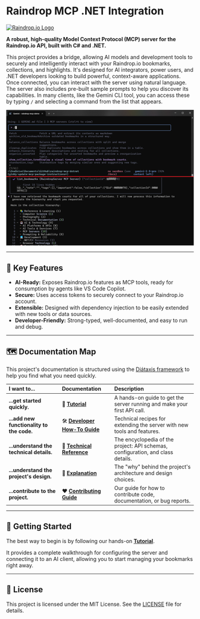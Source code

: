 # Raindrop MCP .NET Integration

[![Raindrop.io Logo](https://avatars.githubusercontent.com/u/182288589?s=80&v=4)](https://raindrop.io)

**A robust, high-quality Model Context Protocol (MCP) server for the Raindrop.io API, built with C# and .NET.**

This project provides a bridge, allowing AI models and development tools to securely and intelligently interact with your Raindrop.io bookmarks, collections, and highlights. It's designed for AI integrators, power users, and .NET developers looking to build powerful, context-aware applications.
Once connected, you can interact with the server using natural language. The server also includes pre-built sample prompts to help you discover its capabilities. In many clients, like the Gemini CLI tool, you can access these by typing `/` and selecting a command from the list that appears.

![High-level diagram showing AI models connecting to the MCP Server, which in turn communicates with the Raindrop.io API.](assets/README/gemini-raindrop-mcp-usage.png)

---

## 🚀 Key Features

- **AI-Ready:** Exposes Raindrop.io features as MCP tools, ready for consumption by agents like VS Code Copilot.
- **Secure:** Uses access tokens to securely connect to your Raindrop.io account.
- **Extensible:** Designed with dependency injection to be easily extended with new tools or data sources.
- **Developer-Friendly:** Strong-typed, well-documented, and easy to run and debug.

---

## 🗺️ Documentation Map

This project's documentation is structured using the [Diátaxis framework](https://diataxis.fr) to help you find what you need quickly.

| I want to...                              | Documentation                                    | Description                                                                     |
| :---------------------------------------- | :----------------------------------------------- | :------------------------------------------------------------------------------ |
| **...get started quickly.**               | 📖 **[Tutorial](./docs/TUTORIAL.md)**             | A hands-on guide to get the server running and make your first API call.        |
| **...add new functionality to the code.** | 🛠️ **[Developer How-To Guide](./docs/HOW_TO.md)** | Technical recipes for extending the server with new tools and features.         |
| **...understand the technical details.**  | 🔬 **[Technical Reference](./docs/REFERENCE.md)** | The encyclopedia of the project: API schemas, configuration, and class details. |
| **...understand the project's design.**   | 🧠 **[Explanation](./docs/EXPLANATION.md)**       | The "why" behind the project's architecture and design choices.                 |
| **...contribute to the project.**         | ❤️ **[Contributing Guide](./CONTRIBUTING.md)**    | Our guide for how to contribute code, documentation, or bug reports.            |

---

## 🚀 Getting Started

The best way to begin is by following our hands-on **[Tutorial](./docs/TUTORIAL.md)**.

It provides a complete walkthrough for configuring the server and connecting it to an AI client, allowing you to start managing your bookmarks right away.

---

## 📝 License

This project is licensed under the MIT License. See the [LICENSE](./LICENSE) file for details.
